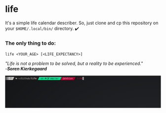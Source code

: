 # life

It's a simple life calendar describer. So, just clone and cp this repository on your `$HOME/.local/bin/` directory.
✔️
### The only thing to do:  
`life <YOUR_AGE> [<LIFE_EXPECTANCY>]`

_"Life is not a problem to be solved, but a reality to be experienced."_  
-_**Soren Kierkegaard**_  
  
![step1](./diagrams/command1.png "Step 1")

